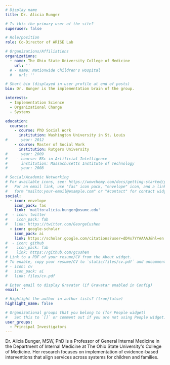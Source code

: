 ```yaml
---
# Display name
title: Dr. Alicia Bunger

# Is this the primary user of the site?
superuser: false

# Role/position
role: Co-Director of ARISE Lab

# Organizations/Affiliations
organizations:
  - name: The Ohio State University College of Medicine
    url: ''
  # - name: Nationwide Children's Hospital
  #   url: ''

# Short bio (displayed in user profile at end of posts)
bio: Dr. Bunger is the implementation brain of the group. 

interests:
  - Implementation Science
  - Organizational Change
  - Systems

education:
  courses:
    - course: PhD Social Work 
      institution: Washington University in St. Louis
#      year: 2012
    - course: Master of Social Work 
      institution: Rutgers University
#      year: 2009
#    - course: BSc in Artificial Intelligence
#      institution: Massachusetts Institute of Technology
#      year: 2008

# Social/Academic Networking
# For available icons, see: https://wowchemy.com/docs/getting-started/page-builder/#icons
#   For an email link, use "fas" icon pack, "envelope" icon, and a link in the
#   form "mailto:your-email@example.com" or "#contact" for contact widget.
social:
  - icon: envelope
    icon_pack: fas
    link: 'mailto:alicia.bunger@osumc.edu'
#  - icon: twitter
#    icon_pack: fab
#   link: https://twitter.com/GeorgeCushen
  - icon: google-scholar
    icon_pack: ai
    link: https://scholar.google.com/citations?user=dD4x7YYAAAAJ&hl=en
#  - icon: github
#    icon_pack: fab
#    link: https://github.com/gcushen
# Link to a PDF of your resume/CV from the About widget.
# To enable, copy your resume/CV to `static/files/cv.pdf` and uncomment the lines below.
# - icon: cv
#   icon_pack: ai
#   link: files/cv.pdf

# Enter email to display Gravatar (if Gravatar enabled in Config)
email: ''

# Highlight the author in author lists? (true/false)
highlight_name: false

# Organizational groups that you belong to (for People widget)
#   Set this to `[]` or comment out if you are not using People widget.
user_groups:
  - Principal Investigators
---
```


Dr. Alicia Bunger, MSW, PhD is a Professor of General Internal Medicine in the Department of Internal Medicine at The Ohio State University's College of Medicine. Her research focuses on implementation of evidence-based interventions that align services across systems for children and families. 

